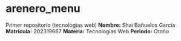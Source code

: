 # arenero_menu
Primer repositorio (tecnologias web)
**Nombre:** Shai Bañuelos García
**Matrícula:** 202319667
**Materia:** Tecnologías Web
**Periodo:** Otoño

